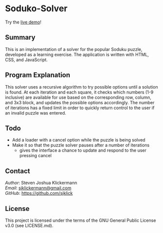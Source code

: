 Soduko-Solver
=============

Try the [live demo](https://sjklick.github.io/Sudoku-Solver/)!

Summary
-------

This is an implementation of a solver for the popular Soduku puzzle,
developed as a learning exercise. The application is written with HTML,
CSS, and JavaScript.

Program Explanation
-------------------

This solver uses a recursive algorithm to try possible options until a solution
is found. At each iteration and each square, it checks which numbers (1-9 inclusive)
are available for use based on the corresponding row, column, and 3x3 block, and
updates the possible options accordingly. The number of iterations has a fixed limit
in order to quickly return control to the user if an invalid puzzle was entered.

Todo
----
- Add a loader with a cancel option while the puzzle is being solved
- Make it so that the puzzle solver pauses after a number of iterations
  - gives the interface a chance to update and respond to the user pressing cancel

Contact
-------

*Author*: Steven Joshua Klickermann\
*Email*: sjklickermann@gmail.com\
*GitHub*: https://github.com/sjklick

License
-------

This project is licensed under the terms of the GNU General Public
License v3.0 (see LICENSE.md).
